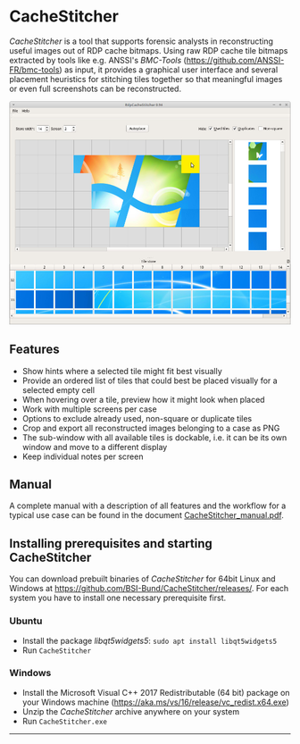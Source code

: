 # CacheStitcher

_CacheStitcher_ is a tool that supports forensic analysts in reconstructing useful images out of RDP cache bitmaps. Using raw RDP cache tile bitmaps extracted by tools like e.g. ANSSI's _BMC-Tools_ (https://github.com/ANSSI-FR/bmc-tools) as input, it provides a graphical user interface and several placement heuristics for stitching tiles together so that meaningful images or even full screenshots can be reconstructed.

![CacheStitcher GUI](screenshot.jpg)

## Features

* Show hints where a selected tile might fit best visually
* Provide an ordered list of tiles that could best be placed visually for a selected empty cell
* When hovering over a tile, preview how it might look when placed 
* Work with multiple screens per case
* Options to exclude already used, non-square or duplicate tiles
* Crop and export all reconstructed images belonging to a case as PNG
* The sub-window with all available tiles is dockable, i.e. it can be its own window and move to a different display
* Keep individual notes per screen

## Manual

A complete manual with a description of all features and the workflow for a typical use case can be found in the document [CacheStitcher_manual.pdf](CacheStitcher_manual.pdf).

## Installing prerequisites and starting CacheStitcher

You can download prebuilt binaries of _CacheStitcher_ for 64bit Linux and Windows at https://github.com/BSI-Bund/CacheStitcher/releases/. For each system you have to install one necessary prerequisite first.

### Ubuntu

* Install the package _libqt5widgets5_: ```sudo apt install libqt5widgets5```
* Run ```CacheStitcher```

### Windows

* Install the Microsoft Visual C++ 2017 Redistributable (64 bit) package on your Windows machine (https://aka.ms/vs/16/release/vc_redist.x64.exe)
* Unzip the _CacheStitcher_ archive anywhere on your system
* Run ```CacheStitcher.exe```

---

